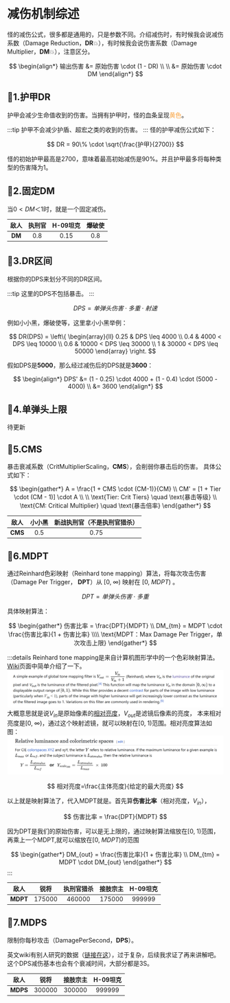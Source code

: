 # 减伤机制综述

怪的减伤公式，很多都是通用的，只是参数不同。介绍减伤时，有时候我会说减伤系数（Damage
Reduction，**DR**:boom:），有时候我会说伤害系数（Damage Multiplier，**DM**:boom:），注意区分。

$$
\begin{align*}
输出伤害 &= 原始伤害 \cdot (1 - DR) \\ \\
        &= 原始伤害 \cdot DM 
\end{align*}
$$

## :star2:1.护甲DR

护甲会减少生命值收到的伤害。当拥有护甲时，怪的血条呈现<font color=#F9A33F>黄色</font>。

:::tip 
护甲不会减少护盾、超宏之类的收到的伤害。
:::
怪的护甲减伤公式如下：

$$
DR = 90\% \cdot \sqrt{\frac{护甲}{2700}}
$$

怪的初始护甲最高是2700，意味着最高初始减伤是90%。并且护甲最多将每种类型的伤害降为1。

## :star2:2.固定DM

当$0 < DM ＜ 1$时，就是一个固定减伤。


| **敌人** | 执刑官 | H-09坦克 | 爆破使 |
|:------:|:---:|:------:|:---:|
| **DM** | 0.8 |  0.15  | 0.8 |



## :star2:3.DR区间


根据你的DPS来划分不同的DR区间。

:::tip 
这里的DPS不包括暴击。
:::

$$
DPS = 单弹头伤害 \cdot 多重 \cdot 射速
$$

例如小小黑，爆破使等，这里拿小小黑举例：

$$
DR(DPS) =
\left\{
\begin{array}{ll}
0.25 & DPS \leq 4000 \\
0.4 & 4000 < DPS \leq 10000 \\
0.6 & 10000 < DPS \leq 30000 \\
1 & 30000 < DPS \leq 50000
\end{array}
\right.
$$

假如DPS是**5000**，那么经过减伤后的DPS就是**3600**：

$$
\begin{align*}
DPS' &= (1 - 0.25) \cdot 4000 + (1 - 0.4) \cdot (5000 - 4000) \\
&= 3600
\end{align*}
$$

## :star2:4.单弹头上限
待更新
## :star2:5.CMS

暴击衰减系数（CritMultiplierScaling，**CMS**），会削弱你暴击后的伤害。 具体公式如下：

$$
\begin{gather*}
A = \frac{1 + CMS \cdot (CM-1)}{CM} \\
CM' = [1 + Tier \cdot (CM - 1)] \cdot A \\ \\
\text{Tier: Crit Tiers} \quad \text{暴击等级} \\
\text{CM: Critical Multiplier} \quad \text{暴击倍率}
\end{gather*}
$$


| **敌人**  | 小小黑 | 新战执刑官（不是执刑官猎杀） |
|:-------:|:---:|:--------------:|
| **CMS** | 0.5 |      0.75      |


## :star2:6.MDPT
通过Reinhard色彩映射（Reinhard tone mapping）算法，将每次攻击伤害（Damage Per Trigger， **DPT**）从 $[0, \; \infty)$ 映射在 $[0, \; MDPT)$ 。

$$
DPT = 单弹头伤害 \cdot 多重
$$

具体映射算法：

$$
\begin{gather*}
伤害比率 = \frac{DPT}{MDPT} \\
DM_{tm} = MDPT \cdot \frac{伤害比率}{1 + 伤害比率} \\\\
\text{MDPT：Max Damage Per Trigger，单次攻击上限}
\end{gather*}
$$

:::details
Reinhard tone mapping是来自计算机图形学中的一个色彩映射算法。[Wiki](https://en.wikipedia.org/wiki/Tone_mapping)页面中简单介绍了一下。![Reinhard_Tone_Mapping.png](src%2FReinhard_Tone_Mapping.png)
大概意思就是说$V_{in}$是原始像素的[相对亮度](https://en.wikipedia.org/wiki/Relative_luminance)，$V_{out}$是滤镜后像素的亮度， 本来相对亮度是$[0, \; \infty)$，通过这个映射滤镜，就可以映射在$[0, \; 1)$范围。相对亮度算法如图：![Relative luminance.png](src%2FRelative%20luminance.png)

$$
相对亮度=\frac{主体亮度}{给定的最大亮度}
$$

以上就是映射算法了，代入MDPT就是。首先算**伤害比率**（相对亮度，$V_{in}$），

$$
伤害比率 = \frac{DPT}{MDPT}
$$

因为DPT是我们的原始伤害，可以是无上限的，通过映射算法缩放在$[0, \; 1)$范围，再乘上一个MDPT,就可以缩放在$[0, \; MDPT)$的范围

$$
\begin{gather*}
DM_{out} = \frac{伤害比率}{1 + 伤害比率} \\
DM_{tm} = MDPT \cdot DM_{out}
\end{gather*}
$$
:::

|  **敌人**  |   锐将   | 执刑官猎杀  |  接肢宗主  | H-09坦克 |
|:--------:|:------:|:------:|:------:|:------:|
| **MDPT** | 175000 | 460000 | 175000 | 999999 |

## :star2:7.MDPS

限制你每秒攻击（DamagePerSecond，**DPS**）。

英文wiki有别人研究的数据（[链接在这](https://wiki.warframe.com/w/Necramite)），过于复杂，后续我求证了再来讲解吧。这个DPS减伤基本也会有个衰减时间，大部分都是3S。


|  **敌人**  |   锐将   |  接肢宗主  | H-09坦克 |
|:--------:|:------:|:------:|:------:|
| **MDPS** | 300000 | 300000 | 999999 |


